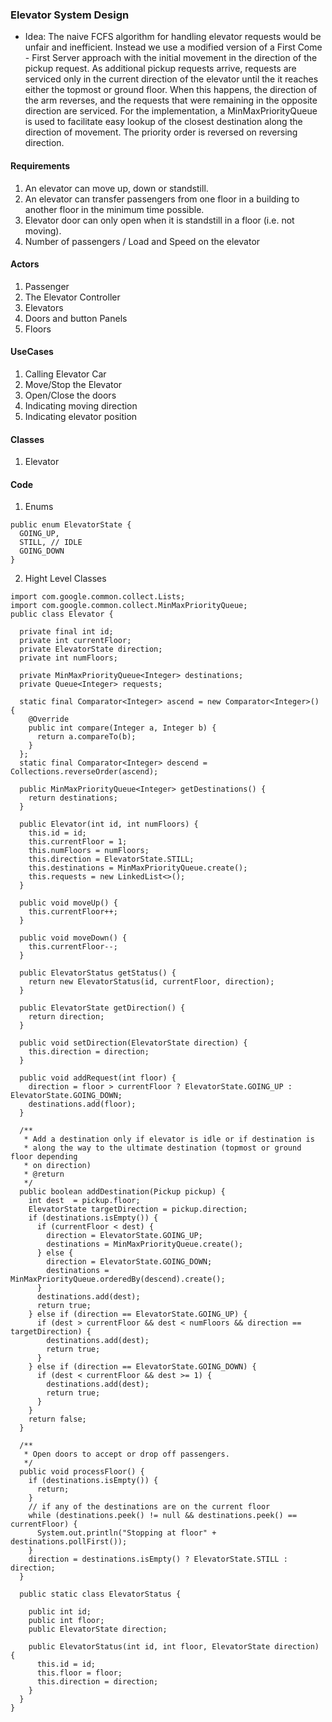 ### Elevator System Design

* Idea: The naive FCFS algorithm for handling elevator requests would be unfair and inefficient. Instead we use a modified version of a First Come - First Server approach with the initial movement in the direction of the pickup request. As additional pickup requests arrive, requests are serviced only in the current direction of the elevator until the it reaches either the topmost or ground floor. When this happens, the direction of the arm reverses, and the requests that were remaining in the opposite direction are serviced. For the implementation, a MinMaxPriorityQueue is used to facilitate easy lookup of the closest destination along the direction of movement. The priority order is reversed on reversing direction.

#### Requirements
1. An elevator can move up, down or standstill.
2. An elevator can transfer passengers from one floor in a building to another floor in the minimum time possible.
3. Elevator door can only open when it is standstill in a floor (i.e. not moving).
4. Number of passengers / Load  and Speed on the elevator

#### Actors
1. Passenger
2. The Elevator Controller
3. Elevators
4. Doors and button Panels
5. Floors

#### UseCases
1.  Calling Elevator Car
2.  Move/Stop the Elevator
3.  Open/Close the doors
4.  Indicating moving direction
5.  Indicating elevator position

#### Classes
1. Elevator

#### Code

1. Enums

```
public enum ElevatorState {
  GOING_UP,
  STILL, // IDLE
  GOING_DOWN
}
```

2. Hight Level Classes

```
import com.google.common.collect.Lists;
import com.google.common.collect.MinMaxPriorityQueue;
public class Elevator {
  
  private final int id;
  private int currentFloor;
  private ElevatorState direction;
  private int numFloors;
  
  private MinMaxPriorityQueue<Integer> destinations;
  private Queue<Integer> requests;
  
  static final Comparator<Integer> ascend = new Comparator<Integer>() {
    @Override
    public int compare(Integer a, Integer b) {
      return a.compareTo(b);
    }
  };
  static final Comparator<Integer> descend = Collections.reverseOrder(ascend);

  public MinMaxPriorityQueue<Integer> getDestinations() {
    return destinations;
  }

  public Elevator(int id, int numFloors) {
    this.id = id;
    this.currentFloor = 1;
    this.numFloors = numFloors;
    this.direction = ElevatorState.STILL;
    this.destinations = MinMaxPriorityQueue.create();
    this.requests = new LinkedList<>();
  }

  public void moveUp() {
    this.currentFloor++;
  }

  public void moveDown() {
    this.currentFloor--;
  }

  public ElevatorStatus getStatus() {
    return new ElevatorStatus(id, currentFloor, direction);
  }

  public ElevatorState getDirection() {
    return direction;
  }

  public void setDirection(ElevatorState direction) {
    this.direction = direction;
  }

  public void addRequest(int floor) {
    direction = floor > currentFloor ? ElevatorState.GOING_UP : ElevatorState.GOING_DOWN;
    destinations.add(floor);
  }

  /**
   * Add a destination only if elevator is idle or if destination is
   * along the way to the ultimate destination (topmost or ground floor depending
   * on direction)
   * @return
   */
  public boolean addDestination(Pickup pickup) {
    int dest  = pickup.floor;
    ElevatorState targetDirection = pickup.direction;
    if (destinations.isEmpty()) {
      if (currentFloor < dest) {
        direction = ElevatorState.GOING_UP;
        destinations = MinMaxPriorityQueue.create();
      } else {
        direction = ElevatorState.GOING_DOWN;
        destinations = MinMaxPriorityQueue.orderedBy(descend).create();
      }
      destinations.add(dest);
      return true;
    } else if (direction == ElevatorState.GOING_UP) {
      if (dest > currentFloor && dest < numFloors && direction == targetDirection) {
        destinations.add(dest);
        return true;
      }
    } else if (direction == ElevatorState.GOING_DOWN) {
      if (dest < currentFloor && dest >= 1) {
        destinations.add(dest);
        return true;
      }
    }
    return false;
  }

  /**
   * Open doors to accept or drop off passengers.
   */
  public void processFloor() {
    if (destinations.isEmpty()) {
      return;
    }
    // if any of the destinations are on the current floor
    while (destinations.peek() != null && destinations.peek() == currentFloor) {
      System.out.println("Stopping at floor" + destinations.pollFirst());
    }
    direction = destinations.isEmpty() ? ElevatorState.STILL : direction;
  }

  public static class ElevatorStatus {

    public int id;
    public int floor;
    public ElevatorState direction;

    public ElevatorStatus(int id, int floor, ElevatorState direction) {
      this.id = id;
      this.floor = floor;
      this.direction = direction;
    }
  }
}
```
